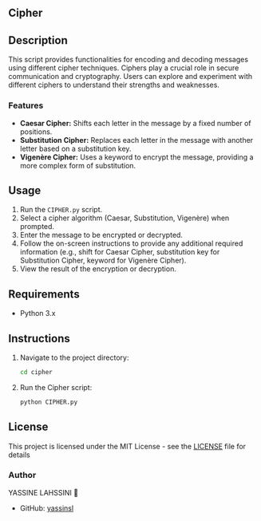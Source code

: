 
## Cipher
    
## Description

This script provides functionalities for encoding and decoding messages using different cipher techniques. Ciphers play a crucial role in secure communication and cryptography. Users can explore and experiment with different ciphers to understand their strengths and weaknesses.

### Features

- **Caesar Cipher:** Shifts each letter in the message by a fixed number of positions.
- **Substitution Cipher:** Replaces each letter in the message with another letter based on a substitution key.
- **Vigenère Cipher:** Uses a keyword to encrypt the message, providing a more complex form of substitution.

## Usage

1. Run the `CIPHER.py` script.
2. Select a cipher algorithm (Caesar, Substitution, Vigenère) when prompted.
3. Enter the message to be encrypted or decrypted.
4. Follow the on-screen instructions to provide any additional required information (e.g., shift for Caesar Cipher, substitution key for Substitution Cipher, keyword for Vigenère Cipher).
5. View the result of the encryption or decryption.

## Requirements

- Python 3.x

## Instructions

1. Navigate to the project directory:

    ```bash
    cd cipher
    ```

2. Run the Cipher script:

    ```bash
    python CIPHER.py
    ```

## License

This project is licensed under the MIT License - see the [LICENSE](LICENSE) file for details

### Author

YASSINE LAHSSINI 👻
- GitHub: [yassinsl](https://github.com/yassinsl)
